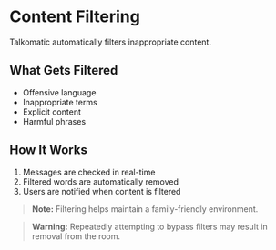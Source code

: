 # Content Filtering

Talkomatic automatically filters inappropriate content.

## What Gets Filtered
- Offensive language
- Inappropriate terms
- Explicit content
- Harmful phrases

## How It Works
1. Messages are checked in real-time
2. Filtered words are automatically removed
3. Users are notified when content is filtered

> **Note:** Filtering helps maintain a family-friendly environment.

> **Warning:** Repeatedly attempting to bypass filters may result in removal from the room.
